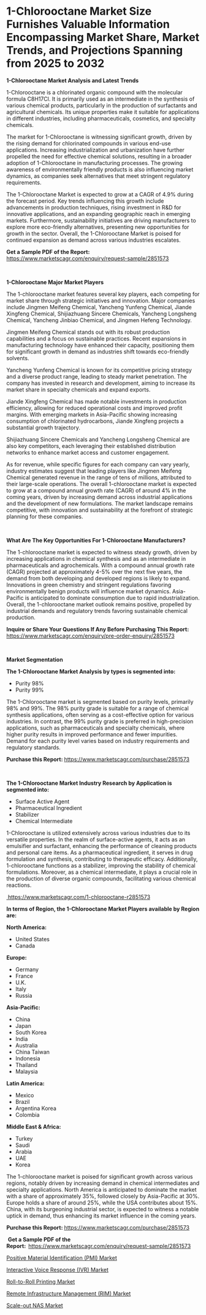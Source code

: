 <p><h1>1-Chlorooctane Market Size Furnishes Valuable Information Encompassing Market Share, Market Trends, and Projections Spanning from 2025 to 2032</h1></p><p><strong>1-Chlorooctane Market Analysis and Latest Trends</strong></p>
<p><p>1-Chlorooctane is a chlorinated organic compound with the molecular formula C8H17Cl. It is primarily used as an intermediate in the synthesis of various chemical products, particularly in the production of surfactants and agricultural chemicals. Its unique properties make it suitable for applications in different industries, including pharmaceuticals, cosmetics, and specialty chemicals.</p><p>The market for 1-Chlorooctane is witnessing significant growth, driven by the rising demand for chlorinated compounds in various end-use applications. Increasing industrialization and urbanization have further propelled the need for effective chemical solutions, resulting in a broader adoption of 1-Chlorooctane in manufacturing processes. The growing awareness of environmentally friendly products is also influencing market dynamics, as companies seek alternatives that meet stringent regulatory requirements.</p><p>The 1-Chlorooctane Market is expected to grow at a CAGR of 4.9% during the forecast period. Key trends influencing this growth include advancements in production techniques, rising investment in R&D for innovative applications, and an expanding geographic reach in emerging markets. Furthermore, sustainability initiatives are driving manufacturers to explore more eco-friendly alternatives, presenting new opportunities for growth in the sector. Overall, the 1-Chlorooctane Market is poised for continued expansion as demand across various industries escalates.</p></p>
<p><strong>Get a Sample PDF of the Report:&nbsp;</strong> <a href="https://www.marketscagr.com/enquiry/request-sample/2851573?utm_campaign=2041&utm_medium=2&utm_source=Github&utm_content=ia&utm_term=11032025&utm_id=1-chlorooctane">https://www.marketscagr.com/enquiry/request-sample/2851573</a></p>
<p>&nbsp;</p>
<p><strong>1-Chlorooctane Major Market Players</strong></p>
<p><p>The 1-chlorooctane market features several key players, each competing for market share through strategic initiatives and innovation. Major companies include Jingmen Meifeng Chemical, Yancheng Yunfeng Chemical, Jiande Xingfeng Chemical, Shijiazhuang Sincere Chemicals, Yancheng Longsheng Chemical, Yancheng Jinbiao Chemical, and Jingmen Hefeng Technology.</p><p>Jingmen Meifeng Chemical stands out with its robust production capabilities and a focus on sustainable practices. Recent expansions in manufacturing technology have enhanced their capacity, positioning them for significant growth in demand as industries shift towards eco-friendly solvents. </p><p>Yancheng Yunfeng Chemical is known for its competitive pricing strategy and a diverse product range, leading to steady market penetration. The company has invested in research and development, aiming to increase its market share in specialty chemicals and expand exports.</p><p>Jiande Xingfeng Chemical has made notable investments in production efficiency, allowing for reduced operational costs and improved profit margins. With emerging markets in Asia-Pacific showing increasing consumption of chlorinated hydrocarbons, Jiande Xingfeng projects a substantial growth trajectory.</p><p>Shijiazhuang Sincere Chemicals and Yancheng Longsheng Chemical are also key competitors, each leveraging their established distribution networks to enhance market access and customer engagement.</p><p>As for revenue, while specific figures for each company can vary yearly, industry estimates suggest that leading players like Jingmen Meifeng Chemical generated revenue in the range of tens of millions, attributed to their large-scale operations. The overall 1-chlorooctane market is expected to grow at a compound annual growth rate (CAGR) of around 4% in the coming years, driven by increasing demand across industrial applications and the development of new formulations. The market landscape remains competitive, with innovation and sustainability at the forefront of strategic planning for these companies.</p></p>
<p>&nbsp;</p>
<p><strong>What Are The Key Opportunities For 1-Chlorooctane Manufacturers?</strong></p>
<p><p>The 1-chlorooctane market is expected to witness steady growth, driven by increasing applications in chemical synthesis and as an intermediate in pharmaceuticals and agrochemicals. With a compound annual growth rate (CAGR) projected at approximately 4-5% over the next five years, the demand from both developing and developed regions is likely to expand. Innovations in green chemistry and stringent regulations favoring environmentally benign products will influence market dynamics. Asia-Pacific is anticipated to dominate consumption due to rapid industrialization. Overall, the 1-chlorooctane market outlook remains positive, propelled by industrial demands and regulatory trends favoring sustainable chemical production.</p></p>
<p><strong>Inquire or Share Your Questions If Any Before Purchasing This Report:</strong> <a href="https://www.marketscagr.com/enquiry/pre-order-enquiry/2851573?utm_campaign=2041&utm_medium=2&utm_source=Github&utm_content=ia&utm_term=11032025&utm_id=1-chlorooctane">https://www.marketscagr.com/enquiry/pre-order-enquiry/2851573</a></p>
<p>&nbsp;</p>
<p><strong>Market Segmentation</strong></p>
<p><strong>The 1-Chlorooctane Market Analysis by types is segmented into:</strong></p>
<p><ul><li>Purity 98%</li><li>Purity 99%</li></ul></p>
<p><p>The 1-Chlorooctane market is segmented based on purity levels, primarily 98% and 99%. The 98% purity grade is suitable for a range of chemical synthesis applications, often serving as a cost-effective option for various industries. In contrast, the 99% purity grade is preferred in high-precision applications, such as pharmaceuticals and specialty chemicals, where higher purity results in improved performance and fewer impurities. Demand for each purity level varies based on industry requirements and regulatory standards.</p></p>
<p><strong>Purchase this Report:&nbsp;</strong><a href="https://www.marketscagr.com/purchase/2851573?utm_campaign=2041&utm_medium=2&utm_source=Github&utm_content=ia&utm_term=11032025&utm_id=1-chlorooctane">https://www.marketscagr.com/purchase/2851573</a></p>
<p>&nbsp;</p>
<p><strong>The 1-Chlorooctane Market Industry Research by Application is segmented into:</strong></p>
<p><ul><li>Surface Active Agent</li><li>Pharmaceutical Ingredient</li><li>Stabilizer</li><li>Chemical Intermediate</li></ul></p>
<p><p>1-Chlorooctane is utilized extensively across various industries due to its versatile properties. In the realm of surface-active agents, it acts as an emulsifier and surfactant, enhancing the performance of cleaning products and personal care items. As a pharmaceutical ingredient, it serves in drug formulation and synthesis, contributing to therapeutic efficacy. Additionally, 1-chlorooctane functions as a stabilizer, improving the stability of chemical formulations. Moreover, as a chemical intermediate, it plays a crucial role in the production of diverse organic compounds, facilitating various chemical reactions.</p></p>
<p><a href="https://www.marketscagr.com/1-chlorooctane-r2851573?utm_campaign=2041&utm_medium=2&utm_source=Github&utm_content=ia&utm_term=11032025&utm_id=1-chlorooctane">&nbsp;https://www.marketscagr.com/1-chlorooctane-r2851573</a></p>
<p><strong>In terms of Region, the 1-Chlorooctane Market Players available by Region are:</strong></p>
<p>
    <p> <strong> North America: </strong>
        <ul>
            <li>United States</li>
            <li>Canada</li>
        </ul>
        </p> 
    <p> <strong> Europe: </strong>
        <ul>
            <li>Germany</li>
            <li>France</li>
            <li>U.K.</li>
            <li>Italy</li>
            <li>Russia</li>
        </ul>
        </p> 
    <p> <strong> Asia-Pacific: </strong>
        <ul>
            <li>China</li>
            <li>Japan</li>
            <li>South Korea</li>
            <li>India</li>
            <li>Australia</li>
            <li>China Taiwan</li>
            <li>Indonesia</li>
            <li>Thailand</li>
            <li>Malaysia</li>
        </ul>
        </p> 
    <p> <strong> Latin America: </strong>
        <ul>
            <li>Mexico</li>
            <li>Brazil</li>
            <li>Argentina Korea</li>
            <li>Colombia</li>
        </ul>
        </p> 
    <p> <strong> Middle East & Africa: </strong>
        <ul>
            <li>Turkey</li>
            <li>Saudi</li>
            <li>Arabia</li>
            <li>UAE</li>
            <li>Korea</li>
        </ul>
    </p>
    </p>
<p><p>The 1-chlorooctane market is poised for significant growth across various regions, notably driven by increasing demand in chemical intermediates and specialty applications. North America is anticipated to dominate the market with a share of approximately 35%, followed closely by Asia-Pacific at 30%. Europe holds a share of around 25%, while the USA contributes about 15%. China, with its burgeoning industrial sector, is expected to witness a notable uptick in demand, thus enhancing its market influence in the coming years.</p></p>
<p><strong>Purchase this Report: </strong><a href="https://www.marketscagr.com/purchase/2851573?utm_campaign=2041&utm_medium=2&utm_source=Github&utm_content=ia&utm_term=11032025&utm_id=1-chlorooctane">https://www.marketscagr.com/purchase/2851573</a></p>
<p>&nbsp;<strong>Get a Sample PDF of the Report:&nbsp;&nbsp;</strong><a href="https://www.marketscagr.com/enquiry/request-sample/2851573?utm_campaign=2041&utm_medium=2&utm_source=Github&utm_content=ia&utm_term=11032025&utm_id=1-chlorooctane">https://www.marketscagr.com/enquiry/request-sample/2851573</a></p>
<p><strong></strong></p>
<p><p><a href="https://github.com/sgroitrieu7f/Market-Research-Report-List-1/blob/main/positive-material-identification-pmi-market.md?utm_campaign=2041&utm_medium=2&utm_source=Github&utm_content=ia&utm_term=11032025&utm_id=1-chlorooctane">Positive Material Identification (PMI) Market</a></p><p><a href="https://github.com/zhininzacher/Market-Research-Report-List-1/blob/main/interactive-voice-response-ivr-market.md?utm_campaign=2041&utm_medium=2&utm_source=Github&utm_content=ia&utm_term=11032025&utm_id=1-chlorooctane">Interactive Voice Response (IVR) Market</a></p><p><a href="https://github.com/paullsiskec4/Market-Research-Report-List-1/blob/main/roll-to-roll-printing-market.md?utm_campaign=2041&utm_medium=2&utm_source=Github&utm_content=ia&utm_term=11032025&utm_id=1-chlorooctane">Roll-to-Roll Printing Market</a></p><p><a href="https://github.com/roehrtizonov/Market-Research-Report-List-1/blob/main/remote-infrastructure-management-rim-market.md?utm_campaign=2041&utm_medium=2&utm_source=Github&utm_content=ia&utm_term=11032025&utm_id=1-chlorooctane">Remote Infrastructure Management (RIM) Market</a></p><p><a href="https://github.com/altafvaraswj/Market-Research-Report-List-1/blob/main/scale-out-nas-market.md?utm_campaign=2041&utm_medium=2&utm_source=Github&utm_content=ia&utm_term=11032025&utm_id=1-chlorooctane">Scale-out NAS Market</a></p></p>